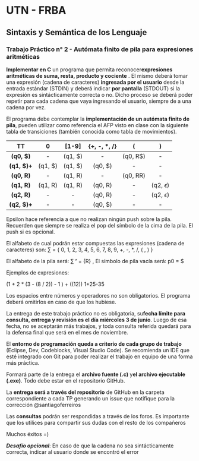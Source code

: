 # UTN - FRBA


## Sintaxis y Semántica de los Lenguaje
### Trabajo Práctico n° 2 - Autómata finito de pila para expresiones aritméticas

**Implementar en C** un programa que permita reconocer ​**expresiones aritméticas de suma, resta, producto y cociente** ​. El mismo deberá tomar una expresión (cadena de caracteres) **ingresada por el usuario** ​desde la entrada estándar (STDIN) y deberá indicar **por pantalla** (STDOUT) si la expresión es sintácticamente correcta o no. Dicho proceso se deberá poder repetir para cada cadena que vaya ingresando el usuario, siempre de a una cadena por vez.

El programa debe contemplar la ​**implementación de un autómata finito de pila​**, pueden utilizar como referencia el AFP visto en clase con la siguiente tabla de transiciones (también conocida como tabla de movimientos).

|    **TT**    |    0    |  [1-9]  | {+, -, *, /} |    (     |         )        |  
|    :---:     |  :---:  |  :---:  |     :---:    |   :---:  |       :---:      |
| **(q0, $)**  | -       | (q1, $) | -            | (q0, R$) | -                |
| **(q1, $)+** | (q1, $) | (q1, $) | (q0, $)      | -        | -                |
| **(q0, R)**  | -       | (q1, R) | -            | (q0, RR) | -                |
| **(q1, R)**  | (q1, R) | (q1, R) | (q0, R)      | -        | (q2, $\epsilon$) |
| **(q2, R)**  | -       | -       | (q0, R)      | -        | (q2, $\epsilon$) |
| **(q2, $)+** | -       | -       | (q0, $)      | -        | -                |
  

Epsilon hace referencia a que no realizan ningún push sobre la pila. Recuerden que siempre se realiza el pop del símbolo de la cima de la pila. El push si es opcional.

El alfabeto de cual podrán estar compuestas las expresiones (cadena de caracteres) son:
$\sum$ = { 0, 1, 2, 3, 4, 5, 6, 7, 8, 9, +, -, *, /, ( , ) }

El alfabeto de la pila será: $\sum$ **’** = {R} ,
El símbolo de pila vacía será: p0 = $

Ejemplos de expresiones:

(1 + 2 * (3 - (8 / 2)) - 1 ) + ((12))
1+25-35

Los espacios entre números y operadores no son obligatorios. El programa deberá omitirlos en caso de que los hubiese.

La entrega de este trabajo práctico no es obligatoria, su ​**fecha límite para consulta, entrega y revisión es el día miércoles 3 de junio**​. Luego de esa fecha, no se aceptarán más trabajos, y toda consulta referida quedará para la defensa final que será en el mes de noviembre.

El ​**entorno de programación queda a criterio de cada grupo de trabajo** (Eclipse, Dev, Codeblocks, Visual Studio Code). Se recomienda un IDE que esté integrado con Git para poder realizar el trabajo en equipo de una forma más práctica.

Formará parte de la entrega el **​archivo fuente (.c)** y ​**el archivo ejecutable (.exe)​**. Todo debe estar en el repositorio GitHub.

La **​entrega será a través del repositorio** ​de GitHub en la carpeta correspondiente a cada TP generando un issue que notifique para la corrección @santiagoferreiros

Las **​consultas​** podrán ser respondidas a través de los foros. Es importante que los utilices para compartir sus dudas con el resto de los compañeros

Muchos éxitos =)

***Desafío opcional***:​ En caso de que la cadena no sea sintácticamente correcta, indicar al usuario donde se encontró el error

